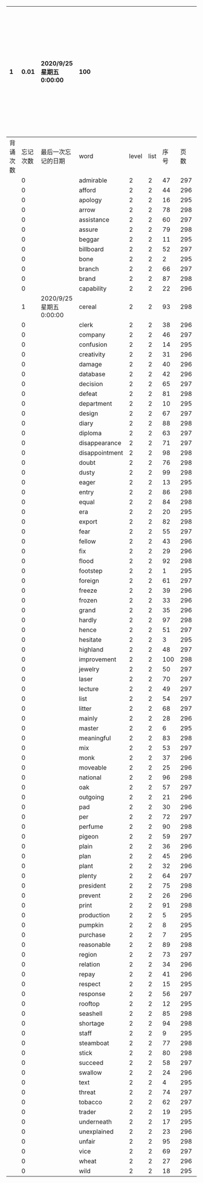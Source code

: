 |1|0.01|2020/9/25 星期五 0:00:00|100|||||||本行表示本列表背诵次数，最后一次遗忘率和最后一次背诵时间|
|:--|:--|:--|:--|:--|:--|:--|:--|:--|:--|:--|
|背诵次数|忘记次数|最后一次忘记的日期|word|level|list|序号|页数|易混淆1|助记备注||
||0||admirable|2|2|47|297||||
||0||afford|2|2|44|296||||
||0||apology|2|2|16|295||||
||0||arrow|2|2|78|298||||
||0||assistance|2|2|60|297||||
||0||assure|2|2|79|298||||
||0||beggar|2|2|11|295||||
||0||billboard|2|2|52|297||||
||0||bone|2|2|2|295||||
||0||branch|2|2|66|297||||
||0||brand|2|2|87|298||||
||0||capability|2|2|22|296||||
||1|2020/9/25 星期五 0:00:00|cereal|2|2|93|298||||
||0||clerk|2|2|38|296||||
||0||company|2|2|46|297||||
||0||confusion|2|2|14|295||||
||0||creativity|2|2|31|296||||
||0||damage|2|2|40|296||||
||0||database|2|2|42|296||||
||0||decision|2|2|65|297||||
||0||defeat|2|2|81|298||||
||0||department|2|2|10|295||||
||0||design|2|2|67|297||||
||0||diary|2|2|88|298||||
||0||diploma|2|2|63|297||||
||0||disappearance|2|2|71|297||||
||0||disappointment|2|2|98|298||||
||0||doubt|2|2|76|298||||
||0||dusty|2|2|99|298||||
||0||eager|2|2|13|295||||
||0||entry|2|2|86|298||||
||0||equal|2|2|84|298||||
||0||era|2|2|20|295||||
||0||export|2|2|82|298||||
||0||fear|2|2|55|297||||
||0||fellow|2|2|43|296||||
||0||fix|2|2|29|296||||
||0||flood|2|2|92|298||||
||0||footstep|2|2|1|295||||
||0||foreign|2|2|61|297||||
||0||freeze|2|2|39|296||||
||0||frozen|2|2|33|296||||
||0||grand|2|2|35|296||||
||0||hardly|2|2|97|298||||
||0||hence|2|2|51|297||||
||0||hesitate|2|2|3|295||||
||0||highland|2|2|48|297||||
||0||improvement|2|2|100|298||||
||0||jewelry|2|2|50|297||||
||0||laser|2|2|70|297||||
||0||lecture|2|2|49|297||||
||0||list|2|2|54|297||||
||0||litter|2|2|68|297||||
||0||mainly|2|2|28|296||||
||0||master|2|2|6|295||||
||0||meaningful|2|2|83|298||||
||0||mix|2|2|53|297||||
||0||monk|2|2|37|296||||
||0||moveable|2|2|25|296||||
||0||national|2|2|96|298||||
||0||oak|2|2|57|297||||
||0||outgoing|2|2|21|296||||
||0||pad|2|2|30|296||||
||0||per|2|2|72|297||||
||0||perfume|2|2|90|298||||
||0||pigeon|2|2|59|297||||
||0||plain|2|2|36|296||||
||0||plan|2|2|45|296||||
||0||plant|2|2|32|296||||
||0||plenty|2|2|64|297||||
||0||president|2|2|75|298||||
||0||prevent|2|2|26|296||||
||0||print|2|2|91|298||||
||0||production|2|2|5|295||||
||0||pumpkin|2|2|8|295||||
||0||purchase|2|2|7|295||||
||0||reasonable|2|2|89|298||||
||0||region|2|2|73|297||||
||0||relation|2|2|34|296||||
||0||repay|2|2|41|296||||
||0||respect|2|2|15|295||||
||0||response|2|2|56|297||||
||0||rooftop|2|2|12|295||||
||0||seashell|2|2|85|298||||
||0||shortage|2|2|94|298||||
||0||staff|2|2|9|295||||
||0||steamboat|2|2|77|298||||
||0||stick|2|2|80|298||||
||0||succeed|2|2|58|297||||
||0||swallow|2|2|24|296||||
||0||text|2|2|4|295||||
||0||threat|2|2|74|297||||
||0||tobacco|2|2|62|297||||
||0||trader|2|2|19|295||||
||0||underneath|2|2|17|295||||
||0||unexplained|2|2|23|296||||
||0||unfair|2|2|95|298||||
||0||vice|2|2|69|297||||
||0||wheat|2|2|27|296||||
||0||wild|2|2|18|295||||
